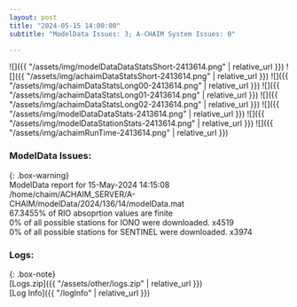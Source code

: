 ```yaml
---
layout: post
title: "2024-05-15 14:00:00"
subtitle: "ModelData Issues: 3; A-CHAIM System Issues: 0"

---
```


![]({{ "/assets/img/modelDataDataStatsShort-2413614.png" | relative_url }})
![]({{ "/assets/img/achaimDataStatsShort-2413614.png" | relative_url }})
![]({{ "/assets/img/achaimDataStatsLong00-2413614.png" | relative_url }})
![]({{ "/assets/img/achaimDataStatsLong01-2413614.png" | relative_url }})
![]({{ "/assets/img/achaimDataStatsLong02-2413614.png" | relative_url }})
![]({{ "/assets/img/modelDataDataStats-2413614.png" | relative_url }})
![]({{ "/assets/img/modelDataStationStats-2413614.png" | relative_url }})
![]({{ "/assets/img/achaimRunTime-2413614.png" | relative_url }})


### ModelData Issues:  
  
{: .box-warning}  
 ModelData report for 15-May-2024 14:15:08   
 /home/chaim/ACHAIM_SERVER/A-CHAIM/modelData/2024/136/14/modelData.mat   
 67.3455% of RIO absoprtion values are finite   
 0% of all possible stations for IONO were downloaded. x4519   
 0% of all possible stations for SENTINEL were downloaded. x3974   
  


### Logs:  
  
{: .box-note}  
[Logs.zip]({{ "/assets/other/logs.zip" | relative_url }})  
[Log Info]({{ "/logInfo" | relative_url }})  
